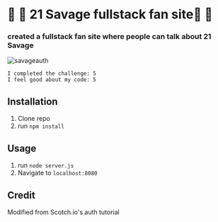 # :bat: :fallen_leaf: 21 Savage fullstack fan site:fallen_leaf: :bat:

### created a fullstack fan site where people can talk about 21 Savage 

![savageauth](https://i.imgur.com/4UlrsHX.png)

```
I completed the challenge: 5
I feel good about my code: 5
```

## Installation

1. Clone repo
2. run `npm install`

## Usage

1. run `node server.js`
2. Navigate to `localhost:8080`

## Credit

Modified from Scotch.io's auth tutorial
